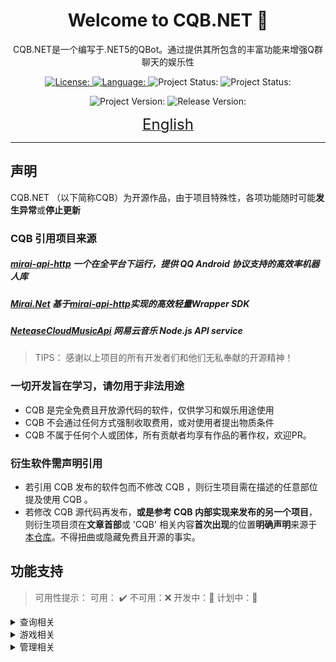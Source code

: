 <h1 align="center">Welcome to CQB.NET  👋</h1>


<p align="center"><a><span>CQB.NET是一个编写于.NET5的QBot。通过提供其所包含的丰富功能来增强Q群聊天的娱乐性<span/><a></p>

<p align="center">
  <a href="https://github.com/kunlan1949/CQB.NET/blob/master/MIT-license.md">
    <img alt="License:" src="https://img.shields.io/badge/license-MIT-yellow.svg" target="_blank" />
  </a>
  <a href="https://docs.microsoft.com/en-us/dotnet/csharp/">
    <img alt="Language:" src="https://img.shields.io/badge/language-C%23-orange" target="_blank" />
  </a>  
  <a>
    <img alt="Project Status:" src="https://img.shields.io/badge/status-dev-blue" target="_blank" />
  </a>
    <a>
    <img alt="Project Status:" src="https://img.shields.io/badge/available-%E2%88%9A-green" target="_blank" />
  </a>
</p>
<p align="center">
  <a>
    <img alt="Project Version:" src="https://img.shields.io/badge/version-0.0.1-blueviolet" target="_blank" />
  </a>
    <a>
    <img alt="Release Version:" src="https://img.shields.io/badge/release-0.0.1-brightgreen" target="_blank" />
  </a>
  </p>
<p align="center"><a href="https://github.com/kunlan1949/CQB.NET/blob/master/README-eng.md"><font size=5>English</font></a></p>

----


## 声明
CQB.NET （以下简称CQB）为开源作品，由于项目特殊性，各项功能随时可能**发生异常**或**停止更新**
### CQB 引用项目来源
##### [mirai-api-http](https://github.com/project-mirai/mirai-api-http)  一个在全平台下运行，提供 QQ Android 协议支持的高效率机器人库
##### [Mirai.Net](https://github.com/SinoAHpx/Mirai.Net) 基于[mirai-api-http](https://github.com/project-mirai/mirai-api-http)实现的高效轻量Wrapper SDK
##### [NeteaseCloudMusicApi](https://github.com/Binaryify/NeteaseCloudMusicApi) 网易云音乐 Node.js API service
##### 
####
> 	TIPS： 感谢以上项目的所有开发者们和他们无私奉献的开源精神！

### 一切开发旨在学习，请勿用于非法用途

- CQB 是完全免费且开放源代码的软件，仅供学习和娱乐用途使用
- CQB 不会通过任何方式强制收取费用，或对使用者提出物质条件
- CQB 不属于任何个人或团体，所有贡献者均享有作品的著作权，欢迎PR。
### 衍生软件需声明引用
- 若引用 CQB 发布的软件包而不修改 CQB ，则衍生项目需在描述的任意部位提及使用 CQB 。
- 若修改 CQB 源代码再发布，**或是参考 CQB 内部实现来发布的另一个项目**，则衍生项目须在**文章首部**或 'CQB' 相关内容**首次出现**的位置**明确声明**来源于[本仓库](`https://github.com/kunlan1949/CQB.NET`)。不得扭曲或隐藏免费且开源的事实。
## 功能支持
  >可用性提示：
  >可用： ✔️
  >不可用：❌
  >开发中：🚧
  >计划中：🚩
<details>
  <summary>查询相关</summary>
  
| 功能 | 数据源  | 可用性 |
| --- | --- |  ---|
| 插画识图 | 【[IQDB](https://www.iqdb.org/)】【[ASCII2D](https://ascii2d.net/)】  | ✔️ |
| 天气查询 | [中央气象台](http://www.nmc.cn/) | ✔️ | 
| 运势查询 | [第一星座网](https://www.d1xz.net/) | ✔️ | 
| 游戏查询 | [Steam Store](https://store.steampowered.com/) | ✔️ | 
| 翻译查询 | [有道翻译](https://fanyi.youdao.com/) | ✔️ | 

</details>

<details>
  <summary>游戏相关</summary>
  
| 功能 | 数据源  | 可用性 |
| --- | --- |  ---|
| 猜数字 | 【[IQDB](https://www.iqdb.org/)】【[ASCII2D](https://ascii2d.net/)】  | ✔️ |
| 成语接龙 | [中央气象台](http://www.nmc.cn/) | ✔️ | 
|  | [第一星座网](https://www.d1xz.net/) | ✔️ | 
| 游戏查询 | [Steam Store](https://store.steampowered.com/)) | ✔️ | 
| 圣遗物截图评分 | 插件 | ✔️ | 

</details>

<details>
  <summary>管理相关</summary>
  
| 功能 | 数据源  | 可用性 |
| --- | --- |  ---|
| 插画识图 | 【[IQDB](https://www.iqdb.org/)】【[ASCII2D](https://ascii2d.net/)】  | ✔️ |
| 天气查询 | [中央气象台](http://www.nmc.cn/) | ✔️ | 
| 运势查询 | [第一星座网](https://www.d1xz.net/) | ✔️ | 
| 游戏查询 | [Steam Store](https://store.steampowered.com/)) | ✔️ | 
| 圣遗物截图评分 | 插件 | ✔️ | 

</details>
